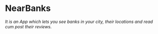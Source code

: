 # NearBanks

_It is an App which lets you see banks in your city, their locations and read cum post their reviews._
